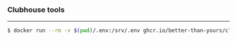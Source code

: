### Clubhouse tools
___

```bash
$ docker run --rm -v $(pwd)/.env:/srv/.env ghcr.io/better-than-yours/clubhouse-tools:latest -action=online
```